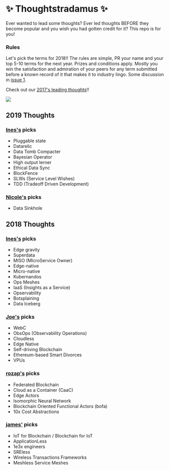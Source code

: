 # :sparkles: Thoughtstradamus :sparkles:

Ever wanted to lead some thoughts? Ever led thoughts BEFORE they become popular and you wish you had gotten credit for it? This repo is for you!

### Rules
Let's pick the terms for 2018!! The rules are simple, PR your name and your top 5-10 terms for the next year. Prizes and conditions apply. Mostly you win the satisfaction and admiration of your peers for any term submitted before a known record of it that makes it to industry lingo. Some discussion in [issue 1](https://github.com/Randommood/thoughtstradamus/issues/1).

Check out our [2017's leading thoughts](2017_thoughts.md)!!

![](http://i.giphy.com/l0MYEqEzwMWFCg8rm.gif)

## 2019 Thoughts

### [Ines's](https://github.com/randommood) picks
* Pluggable state
* Datarelic
* Data Tomb Compacter
* Bayesian Operator
* High output lerner
* Ethical Data Sync
* BlockFence
* SLWs (Service Level Wishes)
* TDD (Tradeoff Driven Development)


### [Nicole's](https://twitter.com/nicolefv) picks
* Data Sinkhole


## 2018 Thoughts

### [Ines's](https://github.com/randommood) picks
* Edge gravity
* Superdata
* MISO (MIcroService Owner)
* Edge-native
* Micro-native
* Kubernandos
* Ops Meshes
* IaaS (Insights as a Service)
* Opservability
* Botsplaining
* Data Iceberg

### [Joe's](https://github.com/joeshaw) picks
* WebC
* ObsOps (Observability Operations)
* Cloudless
* Edge Native
* Self-driving Blockchain
* Ethereum-based Smart Divorces
* VPUs

### [rozap's](https://github.com/rozap) picks
* Federated Blockchain
* Cloud as a Container (CaaC)
* Edge Actors
* Isomorphic Neural Network
* Blockchain Oriented Functional Actors (bofa)
* 10x Cost Abstractions

### [james'](https://github.com/jamtur01) picks
* IoT for Blockchain / Blockchain for IoT
* ApplicationLess
* 1e3x engineers
* SREless
* Wireless Transactions Frameworks
* Meshless Service Meshes

